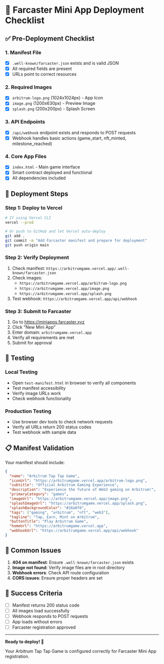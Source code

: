 # 🚀 Farcaster Mini App Deployment Checklist

## ✅ Pre-Deployment Checklist

### 1. Manifest File
- [x] `.well-known/farcaster.json` exists and is valid JSON
- [x] All required fields are present
- [x] URLs point to correct resources

### 2. Required Images
- [x] `arbitrum-logo.png` (1024x1024px) - App Icon
- [x] `image.png` (1200x630px) - Preview Image  
- [x] `splash.png` (200x200px) - Splash Screen

### 3. API Endpoints
- [x] `/api/webhook` endpoint exists and responds to POST requests
- [x] Webhook handles basic actions (game_start, nft_minted, milestone_reached)

### 4. Core App Files
- [x] `index.html` - Main game interface
- [x] Smart contract deployed and functional
- [x] All dependencies included

## 🔧 Deployment Steps

### Step 1: Deploy to Vercel
```bash
# If using Vercel CLI
vercel --prod

# Or push to GitHub and let Vercel auto-deploy
git add .
git commit -m "Add Farcaster manifest and prepare for deployment"
git push origin main
```

### Step 2: Verify Deployment
1. Check manifest: `https://arbitrumgame.vercel.app/.well-known/farcaster.json`
2. Check images:
   - `https://arbitrumgame.vercel.app/arbitrum-logo.png`
   - `https://arbitrumgame.vercel.app/image.png`
   - `https://arbitrumgame.vercel.app/splash.png`
3. Test webhook: `https://arbitrumgame.vercel.app/api/webhook`

### Step 3: Submit to Farcaster
1. Go to https://miniapps.farcaster.xyz
2. Click "New Mini App"
3. Enter domain: `arbitrumgame.vercel.app`
4. Verify all requirements are met
5. Submit for approval

## 🧪 Testing

### Local Testing
- Open `test-manifest.html` in browser to verify all components
- Test manifest accessibility
- Verify image URLs work
- Check webhook functionality

### Production Testing
- Use browser dev tools to check network requests
- Verify all URLs return 200 status codes
- Test webhook with sample data

## 📋 Manifest Validation

Your manifest should include:
```json
{
  "name": "Arbitrum Tap Tap Game",
  "iconUrl": "https://arbitrumgame.vercel.app/arbitrum-logo.png",
  "subtitle": "Official Arbitrum Gaming Experience",
  "description": "Experience the future of Web3 gaming on Arbitrum!",
  "primaryCategory": "games",
  "imageUrl": "https://arbitrumgame.vercel.app/image.png",
  "splashImageUrl": "https://arbitrumgame.vercel.app/splash.png",
  "splashBackgroundColor": "#28a0f0",
  "tags": ["gaming", "arbitrum", "nft", "web3"],
  "tagline": "Tap, Earn, Mint on Arbitrum",
  "buttonTitle": "Play Arbitrum Game",
  "homeUrl": "https://arbitrumgame.vercel.app",
  "webhookUrl": "https://arbitrumgame.vercel.app/api/webhook"
}
```

## 🚨 Common Issues

1. **404 on manifest**: Ensure `.well-known/farcaster.json` exists
2. **Image not found**: Verify image files are in root directory
3. **Webhook errors**: Check API route configuration
4. **CORS issues**: Ensure proper headers are set

## 🎯 Success Criteria

- [ ] Manifest returns 200 status code
- [ ] All images load successfully
- [ ] Webhook responds to POST requests
- [ ] App loads without errors
- [ ] Farcaster registration approved

---

**Ready to deploy! 🚀**

Your Arbitrum Tap Tap Game is configured correctly for Farcaster Mini App registration.